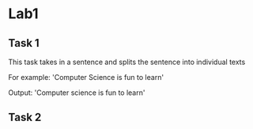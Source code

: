 # Lab1

## Task 1

This task takes in a sentence and splits the sentence into individual texts

For example:
'Computer Science is fun to learn'

Output:
    'Computer
    science
    is
    fun
    to
    learn'

## Task 2
